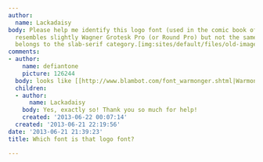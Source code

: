 ```yaml
---
author:
  name: Lackadaisy
body: Please help me identify this logo font (used in the comic book of 2009). It
  resembles slightly Wagner Grotesk Pro (or Round Pro) but not the same. I guess it
  belongs to the slab-serif category.[img:sites/default/files/old-images/LILLIM_5334.jpg]
comments:
- author:
    name: defiantone
    picture: 126244
  body: looks like [[http://www.blambot.com/font_warmonger.shtml|Warmonger]]
  children:
  - author:
      name: Lackadaisy
    body: Yes, exactly so! Thank you so much for help!
    created: '2013-06-22 00:07:14'
  created: '2013-06-21 22:19:56'
date: '2013-06-21 21:39:23'
title: Which font is that logo font?

---
```

